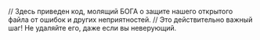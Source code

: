 // Здесь приведен код, молящий БОГА о защите нашего открытого файла от ошибок и других неприятностей. 
// Это действительно важный шаг! Не удаляйте его, даже если вы неверующий.
